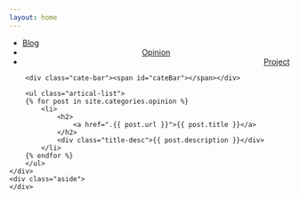 ```yaml
---
layout: home
---
```


<div class="index-content opinion">
    <div class="section">
        <ul class="artical-cate">
            <li><a href="/tangblog"><span>Blog</span></a></li>
            <li class="on" style="text-align:center"><a href="#"><span>Opinion</span></a></li>
            <li style="text-align:right"><a href="./../project"><span>Project</span></a></li>
        </ul>

        <div class="cate-bar"><span id="cateBar"></span></div>

        <ul class="artical-list">
        {% for post in site.categories.opinion %}
            <li>
                <h2>
                    <a href=".{{ post.url }}">{{ post.title }}</a>
                </h2>
                <div class="title-desc">{{ post.description }}</div>
            </li>
        {% endfor %}
        </ul>
    </div>
    <div class="aside">
    </div>
</div>
